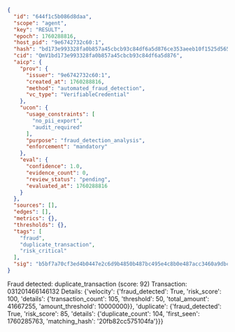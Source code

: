 ```json
{
  "id": "644f1c5b086d8daa",
  "scope": "agent",
  "key": "RESULT",
  "epoch": 1760288816,
  "host_pid": "9e6742732c60:1",
  "hash": "bd173e993328fa0b857a45cbcb93c84df6a5d876ce353aeeb10f1525d56535a6",
  "cid": "QmV1bd173e993328fa0b857a45cbcb93c84df6a5d876",
  "aicp": {
    "prov": {
      "issuer": "9e6742732c60:1",
      "created_at": 1760288816,
      "method": "automated_fraud_detection",
      "vc_type": "VerifiableCredential"
    },
    "ucon": {
      "usage_constraints": [
        "no_pii_export",
        "audit_required"
      ],
      "purpose": "fraud_detection_analysis",
      "enforcement": "mandatory"
    },
    "eval": {
      "confidence": 1.0,
      "evidence_count": 0,
      "review_status": "pending",
      "evaluated_at": 1760288816
    }
  },
  "sources": [],
  "edges": [],
  "metrics": {},
  "thresholds": {},
  "tags": [
    "fraud",
    "duplicate_transaction",
    "risk_critical"
  ],
  "sig": "b5bf7a70cf3ed4b0447e2c6d9b4850b487bc495e4c8b0e487acc3460a9dbcb21"
}
```

Fraud detected: duplicate_transaction (score: 92)
Transaction: 031201466146132
Details: {'velocity': {'fraud_detected': True, 'risk_score': 100, 'details': {'transaction_count': 105, 'threshold': 50, 'total_amount': 41667255, 'amount_threshold': 10000000}}, 'duplicate': {'fraud_detected': True, 'risk_score': 85, 'details': {'duplicate_count': 104, 'first_seen': 1760285763, 'matching_hash': '20fb82cc575104fa'}}}